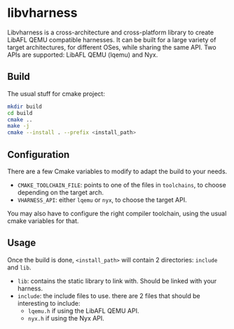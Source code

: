 # libvharness

Libvharness is a cross-architecture and cross-platform library to create LibAFL QEMU compatible harnesses.
It can be built for a large variety of target architectures, for different OSes, while sharing the same API.
Two APIs are supported: LibAFL QEMU (lqemu) and Nyx.

## Build

The usual stuff for cmake project:

```bash
mkdir build
cd build
cmake ..
make -j
cmake --install . --prefix <install_path>
```

## Configuration

There are a few Cmake variables to modify to adapt the build to your needs.

- `CMAKE_TOOLCHAIN_FILE`: points to one of the files in `toolchains`, to choose depending on the target arch.
- `VHARNESS_API`: either `lqemu` or `nyx`, to choose the target API.

You may also have to configure the right compiler toolchain, using the usual cmake variables for that.

## Usage

Once the build is done, `<install_path>` will contain 2 directories: `include` and `lib`.

- `lib`: contains the static library to link with. Should be linked with your harness.
- `include`: the include files to use. there are 2 files that should be interesting to include:
    - `lqemu.h` if using the LibAFL QEMU API.
    - `nyx.h` if using the Nyx API.